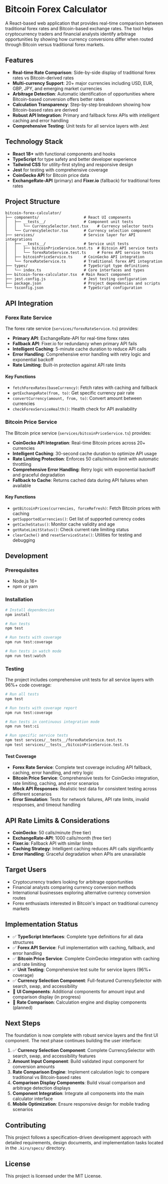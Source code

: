# Bitcoin Forex Calculator

A React-based web application that provides real-time comparison between traditional forex rates and Bitcoin-based exchange rates. The tool helps cryptocurrency traders and financial analysts identify arbitrage opportunities by showing how currency conversions differ when routed through Bitcoin versus traditional forex markets.

## Features

- **Real-time Rate Comparison**: Side-by-side display of traditional forex rates vs Bitcoin-derived rates
- **Multi-currency Support**: 20+ major currencies including USD, EUR, GBP, JPY, and emerging market currencies
- **Arbitrage Detection**: Automatic identification of opportunities where Bitcoin-based conversion offers better rates
- **Calculation Transparency**: Step-by-step breakdown showing how Bitcoin-based rates are derived
- **Robust API Integration**: Primary and fallback forex APIs with intelligent caching and error handling
- **Comprehensive Testing**: Unit tests for all service layers with Jest

## Technology Stack

- **React 18+** with functional components and hooks
- **TypeScript** for type safety and better developer experience
- **Tailwind CSS** for utility-first styling and responsive design
- **Jest** for testing with comprehensive coverage
- **CoinGecko API** for Bitcoin price data
- **ExchangeRate-API** (primary) and **Fixer.io** (fallback) for traditional forex rates

## Project Structure

```
bitcoin-forex-calculator/
├── components/                    # React UI components
│   ├── __tests__/                 # Component unit tests
│   │   └── CurrencySelector.test.tsx    # Currency selector tests
│   └── CurrencySelector.tsx       # Currency selection component
├── services/                      # Service layer for API integrations
│   ├── __tests__/                 # Service unit tests
│   │   ├── bitcoinPriceService.test.ts  # Bitcoin API service tests
│   │   └── forexRateService.test.ts     # Forex API service tests
│   ├── bitcoinPriceService.ts     # CoinGecko API integration
│   └── forexRateService.ts        # Traditional forex API integration
├── types/                         # TypeScript type definitions
│   └── index.ts                   # Core interfaces and types
├── bitcoin-forex-calculator.tsx  # Main React component
├── jest.config.js                 # Jest testing configuration
├── package.json                   # Project dependencies and scripts
└── tsconfig.json                  # TypeScript configuration
```

## API Integration

### Forex Rate Service

The forex rate service (`services/forexRateService.ts`) provides:

- **Primary API**: ExchangeRate-API for real-time forex rates
- **Fallback API**: Fixer.io for redundancy when primary API fails
- **Intelligent Caching**: 5-minute cache duration to reduce API calls
- **Error Handling**: Comprehensive error handling with retry logic and exponential backoff
- **Rate Limiting**: Built-in protection against API rate limits

#### Key Functions

- `fetchForexRates(baseCurrency)`: Fetch rates with caching and fallback
- `getExchangeRate(from, to)`: Get specific currency pair rate
- `convertCurrency(amount, from, to)`: Convert amount between currencies
- `checkForexServiceHealth()`: Health check for API availability

### Bitcoin Price Service

The Bitcoin price service (`services/bitcoinPriceService.ts`) provides:

- **CoinGecko API Integration**: Real-time Bitcoin prices across 20+ currencies
- **Intelligent Caching**: 30-second cache duration to optimize API usage
- **Rate Limiting Protection**: Enforces 50 calls/minute limit with automatic throttling
- **Comprehensive Error Handling**: Retry logic with exponential backoff and graceful degradation
- **Fallback to Cache**: Returns cached data during API failures when available

#### Key Functions

- `getBitcoinPrices(currencies, forceRefresh)`: Fetch Bitcoin prices with caching
- `getSupportedCurrencies()`: Get list of supported currency codes
- `getCacheStatus()`: Monitor cache validity and age
- `getRateLimitStatus()`: Check current rate limiting status
- `clearCache()` and `resetServiceState()`: Utilities for testing and debugging

## Development

### Prerequisites

- Node.js 16+ 
- npm or yarn

### Installation

```bash
# Install dependencies
npm install

# Run tests
npm test

# Run tests with coverage
npm run test:coverage

# Run tests in watch mode
npm run test:watch
```

### Testing

The project includes comprehensive unit tests for all service layers with 96%+ code coverage:

```bash
# Run all tests
npm test

# Run tests with coverage report
npm run test:coverage

# Run tests in continuous integration mode
npm run test:ci

# Run specific service tests
npm test services/__tests__/forexRateService.test.ts
npm test services/__tests__/bitcoinPriceService.test.ts
```

#### Test Coverage

- **Forex Rate Service**: Complete test coverage including API fallback, caching, error handling, and retry logic
- **Bitcoin Price Service**: Comprehensive tests for CoinGecko integration, rate limiting, caching, and error scenarios
- **Mock API Responses**: Realistic test data for consistent testing across different scenarios
- **Error Simulation**: Tests for network failures, API rate limits, invalid responses, and timeout handling

## API Rate Limits & Considerations

- **CoinGecko**: 50 calls/minute (free tier)
- **ExchangeRate-API**: 1000 calls/month (free tier)
- **Fixer.io**: Fallback API with similar limits
- **Caching Strategy**: Intelligent caching reduces API calls significantly
- **Error Handling**: Graceful degradation when APIs are unavailable

## Target Users

- Cryptocurrency traders looking for arbitrage opportunities
- Financial analysts comparing currency conversion methods
- International businesses exploring alternative currency conversion routes
- Forex enthusiasts interested in Bitcoin's impact on traditional currency markets

## Implementation Status

- ✅ **TypeScript Interfaces**: Complete type definitions for all data structures
- ✅ **Forex API Service**: Full implementation with caching, fallback, and error handling
- ✅ **Bitcoin Price Service**: Complete CoinGecko integration with caching and rate limiting
- ✅ **Unit Testing**: Comprehensive test suite for service layers (96%+ coverage)
- ✅ **Currency Selection Component**: Full-featured CurrencySelector with search, swap, and accessibility
- 🚧 **UI Components**: Additional components for amount input and comparison display (in progress)
- 🚧 **Rate Comparison**: Calculation engine and display components (planned)

## Next Steps

The foundation is now complete with robust service layers and the first UI component. The next phase continues building the user interface:

1. ✅ **Currency Selection Component**: Complete CurrencySelector with search, swap, and accessibility features
2. **Amount Input Component**: Build validated input component for conversion amounts
3. **Rate Comparison Engine**: Implement calculation logic to compare traditional vs Bitcoin-based rates
4. **Comparison Display Components**: Build visual comparison and arbitrage detection displays
5. **Component Integration**: Integrate all components into the main calculator interface
6. **Mobile Optimization**: Ensure responsive design for mobile trading scenarios

## Contributing

This project follows a specification-driven development approach with detailed requirements, design documents, and implementation tasks located in the `.kiro/specs/` directory.

## License

This project is licensed under the MIT License.